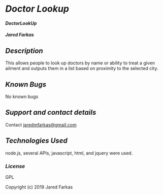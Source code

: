 # _Doctor Lookup_

#### _DoctorLookUp_

#### _Jared Farkas_

## _Description_

This allows people to look up doctors by name or ability to treat a given ailment and outputs them in a list based on proximity to the selected city.

## _Known Bugs_

No known bugs

## _Support and contact details_

Contact jaredmfarkas@gmail.com

## _Technologies Used_

node.js, several APIs, javascript, html, and jquery were used.

### _License_

GPL

Copyright (c) 2019  Jared Farkas
